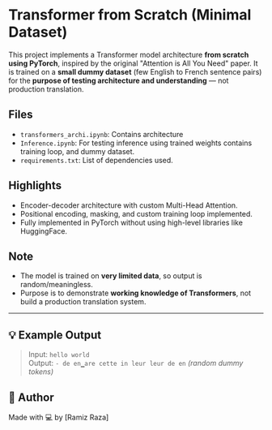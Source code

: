 # Transformer from Scratch (Minimal Dataset)

This project implements a Transformer model architecture **from scratch using PyTorch**, inspired by the original "Attention is All You Need" paper. It is trained on a **small dummy dataset** (few English to French sentence pairs) for the **purpose of testing architecture and understanding** — not production translation.

##  Files

- `transformers_archi.ipynb`: Contains architecture
- `Inference.ipynb`: For testing inference using trained weights contains training loop, and dummy dataset.
- `requirements.txt`: List of dependencies used.

##  Highlights

- Encoder-decoder architecture with custom Multi-Head Attention.
- Positional encoding, masking, and custom training loop implemented.
- Fully implemented in PyTorch without using high-level libraries like HuggingFace.

##  Note

- The model is trained on **very limited data**, so output is random/meaningless.
- Purpose is to demonstrate **working knowledge of Transformers**, not build a production translation system.


---

## 💡 Example Output

> Input: `hello world`  
> Output: `- de en▁are cette in leur leur de en` _(random dummy tokens)_

## 📌 Author

Made with 💻 by [Ramiz Raza]

